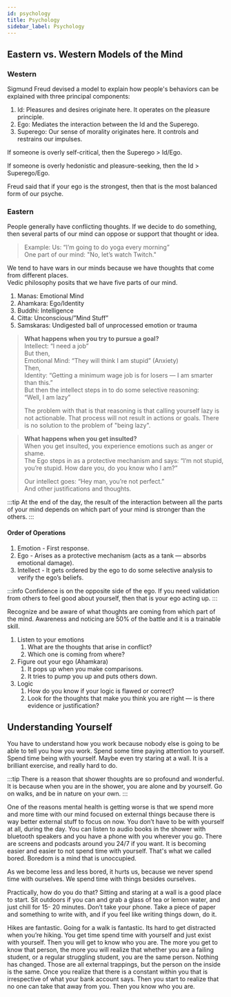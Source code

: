 ```yaml
---
id: psychology
title: Psychology
sidebar_label: Psychology
---
```


## Eastern vs. Western Models of the Mind
### Western 
Sigmund Freud devised a model to explain how people's behaviors can be explained with three principal components:

1. Id: Pleasures and desires originate here. It operates on the pleasure principle.
2. Ego: Mediates the interaction between the Id and the Superego.
3. Superego: Our sense of morality originates here. It controls and restrains our impulses.

If someone is overly self-critical, then the Superego > Id/Ego.

If someone is overly hedonistic and pleasure-seeking, then the Id > Superego/Ego.

Freud said that if your ego is the strongest, then that is the most balanced form of our psyche.

### Eastern
People generally have conflicting thoughts. If we decide to do something, then several parts of our mind can oppose or support that thought or idea.

> Example: Us: “I’m going to do yoga every morning”  
> One part of our mind: "No, let’s watch Twitch."

We tend to have wars in our minds because we have thoughts that come from different places.  
Vedic philosophy posits that we have five parts of our mind.

1. Manas: Emotional Mind
2. Ahamkara: Ego/Identity
3. Buddhi: Intelligence
4. Citta: Unconscious/”Mind Stuff”
5. Samskaras: Undigested ball of unprocessed emotion or trauma

> **What happens when you try to pursue a goal?**  
> Intellect: “I need a job”  
> But then,  
> Emotional Mind: “They will think I am stupid” (Anxiety)  
> Then,  
> Identity: “Getting a minimum wage job is for losers — I am smarter than this.”  
> But then the intellect steps in to do some selective reasoning:  
> “Well, I am lazy”
> 
> The problem with that is that reasoning is that calling yourself lazy is not actionable. That process will not result in actions or goals. There is no solution to the problem of "being lazy".

> **What happens when you get insulted?**  
> When you get insulted, you experience emotions such as anger or shame.  
> The Ego steps in as a protective mechanism and says: “I’m not stupid, you’re stupid. How dare you, do you know who I am?”
> 
> Our intellect goes: “Hey man, you’re not perfect.”  
> And other justifications and thoughts.

:::tip
At the end of the day, the result of the interaction between all the parts of your mind depends on which part of your mind is stronger than the others.
:::

#### Order of Operations
1. Emotion - First response.
2. Ego - Arises as a protective mechanism (acts as a tank — absorbs emotional damage).
3. Intellect - It gets ordered by the ego to do some selective analysis to verify the ego’s beliefs.

:::info
Confidence is on the opposite side of the ego. If you need validation from others to feel good about yourself, then that is your ego acting up.
:::

Recognize and be aware of what thoughts are coming from which part of the mind. Awareness and noticing are 50% of the battle and it is a trainable skill.

1. Listen to your emotions
    1. What are the thoughts that arise in conflict?
    2. Which one is coming from where?
2. Figure out your ego (Ahamkara)
    1. It pops up when you make comparisons.
    2. It tries to pump you up and puts others down.
3. Logic
    1. How do you know if your logic is flawed or correct?
    2. Look for the thoughts that make you think you are right — is there evidence or justification?

## Understanding Yourself
You have to understand how you work because nobody else is going to be able to tell you how you work. Spend some time paying attention to yourself. Spend time being with yourself. Maybe even try staring at a wall. It is a brilliant exercise, and really hard to do.

:::tip
There is a reason that shower thoughts are so profound and wonderful. It is because when you are in the shower, you are alone and by yourself. Go on walks, and be in nature on your own.
:::

One of the reasons mental health is getting worse is that we spend more and more time with our mind focused on external things because there is way better external stuff to focus on now. You don’t have to be with yourself at all, during the day. You can listen to audio books in the shower with bluetooth speakers and you have a phone with you wherever you go. There are screens and podcasts around you 24/7 if you want. It is becoming easier and easier to not spend time with yourself. That's what we called bored. Boredom is a mind that is unoccupied.

As we become less and less bored, it hurts us, because we never spend time with ourselves. We spend time with things besides ourselves.

Practically, how do you do that? Sitting and staring at a wall is a good place to start. Sit outdoors if you can and grab a glass of tea or lemon water, and just chill for 15- 20 minutes. Don’t take your phone. Take a piece of paper and something to write with, and if you feel like writing things down, do it.

Hikes are fantastic. Going for a walk is fantastic. Its hard to get distracted when you’re hiking. You get time spend time with yourself and just exist with yourself. Then you will get to know who you are. The more you get to know that person, the more you will realize that whether you are a failing student, or a regular struggling student, you are the same person. Nothing has changed. Those are all external trappings, but the person on the inside is the same. Once you realize that there is a constant within you that is irrespective of what your bank account says. Then you start to realize that no one can take that away from you. Then you know who you are.
